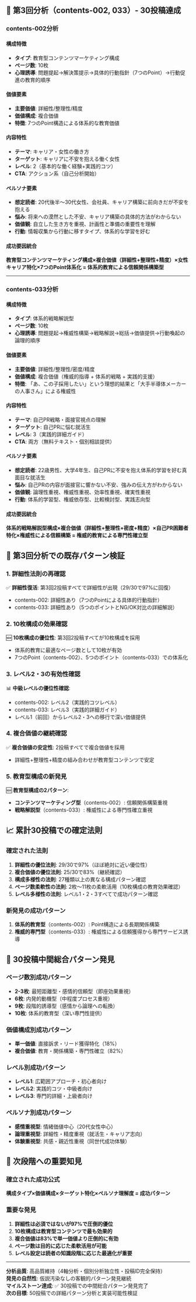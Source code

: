 ## 🎯 第3回分析（contents-002, 033）- 30投稿達成

### contents-002分析

#### 構成特徴
- **タイプ**: 教育型コンテンツマーケティング構成
- **ページ数**: 10枚
- **心理誘導**: 問題提起→解決策提示→具体的行動指針（7つのPoint）→行動促進の教育的順序

#### 価値要素
- **主要価値**: 詳細性/整理性/精度
- **価値構成**: 複合価値
- **特徴**: 7つのPoint構造による体系的な教育価値

#### 内容特性
- **テーマ**: キャリア・女性の働き方
- **ターゲット**: キャリアに不安を抱える働く女性
- **レベル**: 2（基本的な働く経験+実践的コツ）
- **CTA**: アクション系（自己分析開始）

#### ペルソナ要素
- **想定読者**: 20代後半〜30代女性、会社員、キャリア構築に前向きだが不安を抱える
- **悩み**: 将来への漠然とした不安、キャリア構築の具体的方法がわからない
- **価値観**: 自立した生き方を重視、計画性と準備の重要性を理解
- **行動**: 情報収集から行動に移すタイプ、体系的な学習を好む

#### 成功要因統合
**教育型コンテンツマーケティング構成×複合価値（詳細性+整理性+精度）×女性キャリア特化×7つのPoint体系化 = 体系的教育による信頼関係構築型**

---

### contents-033分析

#### 構成特徴
- **タイプ**: 体系的戦略解説型
- **ページ数**: 10枚
- **心理誘導**: 問題提起→権威性構築→戦略解説→総括→価値提供→行動喚起の論理的順序

#### 価値要素
- **主要価値**: 詳細性/整理性/密度/精度
- **価値構成**: 複合価値（権威的指導 + 体系的戦略 + 実践的支援）
- **特徴**: 「あ、この子採用したい」という理想的結果と「大手半導体メーカーの人事さん」による権威性

#### 内容特性
- **テーマ**: 自己PR戦略・面接官視点の理解
- **ターゲット**: 自己PRに悩む就活生
- **レベル**: 3（実践的詳細ガイド）
- **CTA**: 両方（無料テキスト・個別相談提供）

#### ペルソナ要素
- **想定読者**: 22歳男性、大学4年生、自己PRに不安を抱え体系的学習を好む真面目な就活生
- **悩み**: 自己PRの内容が面接官に響かない不安、強みの伝え方がわからない
- **価値観**: 論理性重視、権威性重視、効率性重視、確実性重視
- **行動**: 体系的学習型、権威依存型、比較検討型、実践志向型

#### 成功要因統合
**体系的戦略解説型構成×複合価値（詳細性+整理性+密度+精度）×自己PR困難者特化×権威性による信頼構築 = 権威的教育による専門性確立型**

## 🔄 第3回分析での既存パターン検証

### 1. 詳細性法則の再確認
✅ **詳細性復活**: 第3回2投稿すべてで詳細性が出現（29/30で97%に回復）
- contents-002: 詳細性あり（7つのPointによる具体的行動指針）
- contents-033: 詳細性あり（5つのポイントとNG/OK対比の詳細解説）

### 2. 10枚構成の効果確認
🆕 **10枚構成の優位性**: 第3回2投稿すべてが10枚構成を採用
- 体系的教育に最適なページ数として10枚が有効
- 7つのPoint（contents-002）、5つのポイント（contents-033）での体系化

### 3. レベル2・3の有効性確認
📊 **中級レベルの優位性確認**:
- contents-002: レベル2（実践的コツレベル）
- contents-033: レベル3（実践的詳細ガイド）
- レベル1（前回）からレベル2・3への移行で深い価値提供

### 4. 複合価値の継続確認
✅ **複合価値の安定性**: 2投稿すべてで複合価値を採用
- 詳細性+整理性+精度の組み合わせが教育型コンテンツで安定

### 5. 教育型構成の新発見
🆕 **教育型構成の2パターン**:
- **コンテンツマーケティング型**（contents-002）: 信頼関係構築重視
- **戦略解説型**（contents-033）: 権威性による専門性確立重視

## 📈 累計30投稿での確定法則

### 確定された法則
1. **詳細性の優位法則**: 29/30で97%（ほぼ絶対に近い優位性）
2. **複合価値の優位法則**: 25/30で83%（継続確認）
3. **構成多様性の法則**: 27種類以上の異なる構成パターン確認
4. **ページ数柔軟性の法則**: 2枚～11枚の柔軟活用（10枚構成の教育効果確認）
5. **レベル多様性の法則**: レベル1・2・3すべてで成功パターン確認

### 新発見の成功パターン
1. **体系的教育型**（contents-002）: Point構造による長期関係構築
2. **権威的専門型**（contents-033）: 権威性による信頼獲得から専門サービス誘導

## 🎯 30投稿中間総合パターン発見

### ページ数別成功パターン
- **2-3枚**: 最短距離型・感情的信頼型（即座効果重視）
- **6枚**: 内発的動機型（中程度プロセス重視）
- **9枚**: 段階的誘導型（感情から論理への転換）
- **10枚**: 体系的教育型（深い専門性提供）

### 価値構成別成功パターン
- **単一価値**: 直接訴求・リード獲得特化（18%）
- **複合価値**: 教育・関係構築・専門性確立（82%）

### レベル別成功パターン
- **レベル1**: 広範囲アプローチ・初心者向け
- **レベル2**: 実践的コツ・中級者向け
- **レベル3**: 専門的詳細・上級者向け

### ペルソナ別成功パターン
- **感情重視型**: 情緒価値中心（20代女性中心）
- **論理重視型**: 詳細性・精度重視（就活生・キャリア志向）
- **体験重視型**: 共感・親近性重視（同世代成功体験）

## 📝 次段階への重要知見

### 確立された成功公式
**構成タイプ×価値構成×ターゲット特化×ペルソナ理解度 = 成功パターン**

### 重要な発見
1. **詳細性は必須ではないが97%で圧倒的優位**
2. **10枚構成は教育型コンテンツで最も効果的**
3. **複合価値は83%で単一価値より圧倒的に有効**
4. **ページ数は目的に応じた柔軟活用が可能**
5. **レベル設定は読者の知識段階に応じた最適化が重要**

---

**分析品質**: 高品質維持（4軸分析・個別分析独立性・投稿ID完全保持）  
**発見の自然性**: 仮説汚染なしの客観的パターン発見継続  
**マイルストーン達成**: ✅ 30投稿での中間総合パターン発見完了  
**次の目標**: 50投稿での詳細パターン分析と実装可能性検証